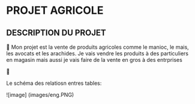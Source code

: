 # PROJET AGRICOLE


## DESCRIPTION DU PROJET

:pushpin: Mon projet est la vente de produits agricoles comme le manioc, le mais, les avocats et les arachides. Je vais vendre les produits à des particuliers en magasin mais aussi je vais faire de la vente en gros à des entrprises


:peanuts:


Le schéma des relatiosn entres tables:



![image] (images/eng.PNG)



